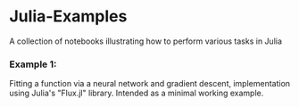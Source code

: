 # Julia-Examples
A collection of notebooks illustrating how to perform various tasks in Julia

### Example 1: 
Fitting a function via a neural network and gradient descent, implementation using Julia's "Flux.jl" library. Intended as a minimal working example.
